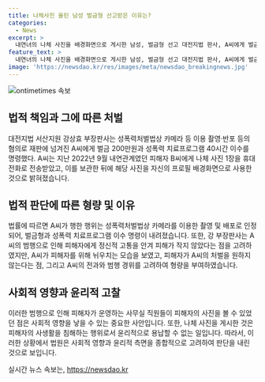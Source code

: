 ```yaml
---
title: 나체사진 올린 남성 벌금형 선고받은 이유는?
categories:
  - News
excerpt: >
  내연녀의 나체 사진을 배경화면으로 게시한 남성, 벌금형 선고 대전지법 판사, A씨에게 벌금 200만원과 성폭력 치료프로그램 40시간 명령 A씨는 내연관계 당시 피해자로부터 나체 사진 1장을 전송받아 보관, 후에 프로필 배경화면으로 사용 판사는 사무실 직원들이 사진을 볼 수 있었던 피해자의 정신적 고통을 고려 피해자가 처벌을 원하지 않지만 A씨는 잘못을 인정, 전과가 없고 범행 경위를 고려하여 양형 결정
feature_text: >
  내연녀의 나체 사진을 배경화면으로 게시한 남성, 벌금형 선고 대전지법 판사, A씨에게 벌금 200만원과 성폭력 치료프로그램 40시간 명령 A씨는 내연관계 당시 피해자로부터 나체 사진 1장을 전송받아 보관, 후에 프로필 배경화면으로 사용 판사는 사무실 직원들이 사진을 볼 수 있었던 피해자의 정신적 고통을 고려 피해자가 처벌을 원하지 않지만 A씨는 잘못을 인정, 전과가 없고 범행 경위를 고려하여 양형 결정
image: 'https://newsdao.kr/res/images/meta/newsdao_breakingnews.jpg'
---
```


<p><img src="https://newsdao.kr/res/images/meta/newsdao_breakingnews.jpg" alt="ontimetimes 속보" /></p>

<h2 data-ke-size="size26">법적 책임과 그에 따른 처벌</h2>

<p data-ke-size="size16">대전지법 서산지원 강상효 부장판사는 성폭력처벌법상 카메라 등 이용 촬영·반포 등의 혐의로 재판에 넘겨진 A씨에게 벌금 200만원과 성폭력 치료프로그램 40시간 이수를 명령했다. A씨는 지난 2022년 9월 내연관계였던 피해자 B씨에게 나체 사진 1장을 휴대전화로 전송받았고, 이를 보관한 뒤에 해당 사진을 자신의 프로필 배경화면으로 사용한 것으로 밝혀졌습니다.</p>

<h2 data-ke-size="size26">법적 판단에 따른 형량 및 이유</h2>

<p data-ke-size="size16">법률에 따르면 A씨가 행한 행위는 성폭력처벌법상 카메라를 이용한 촬영 및 배포로 인정되어, 벌금형과 성폭력 치료프로그램 이수 명령이 내려졌습니다. 또한, 강 부장판사는 A씨의 범행으로 인해 피해자에게 정신적 고통을 안겨 피해가 작지 않았다는 점을 고려하였지만, A씨가 피해자를 위해 뉘우치는 모습을 보였고, 피해자가 A씨의 처벌을 원하지 않는다는 점, 그리고 A씨의 전과와 범행 경위를 고려하여 형량을 부여하였습니다.</p>

<h2 data-ke-size="size26">사회적 영향과 윤리적 고찰</h2>

<p data-ke-size="size16">이러한 범행으로 인해 피해자가 운영하는 사무실 직원들이 피해자의 사진을 볼 수 있었던 점은 사회적 영향을 낳을 수 있는 중요한 사안입니다. 또한, 나체 사진을 게시한 것은 피해자의 사생활을 침해하는 행위로서 윤리적으로 용납할 수 없는 일입니다. 따라서, 이러한 상황에서 법원은 사회적 영향과 윤리적 측면을 종합적으로 고려하여 판단을 내린 것으로 보입니다.</p>
실시간 뉴스 속보는, <a href="https://newsdao.kr" rel="dofollow">https://newsdao.kr</a>


